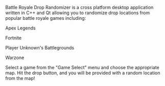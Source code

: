 Battle Royale Drop Randomizer is a cross
platform desktop application written in C++
and Qt allowing you to randomize drop locations
from popular battle royale games including:

Apex Legends

Fortnite

Player Unknown's Battlegrounds

Warzone

Select a game from the "Game Select" menu and 
choose the appropriate map. Hit the drop button,
and you will be provided with a random location
from the map! 